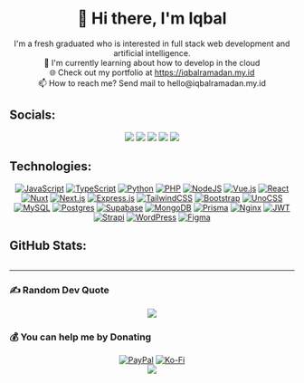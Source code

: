<h1 style="text-align: center;" align="center">👋 Hi there, I'm Iqbal</h1>
<p align="center">I'm a fresh graduated who is interested in full stack web development and artificial intelligence.<br>
🌱 I'm currently learning about how to develop in the cloud<br>
🌐 Check out my portfolio at <a href="https://iqbalramadan.my.id">https://iqbalramadan.my.id</a><br>
📫 How to reach me? Send mail to hello@iqbalramadan.my.id</p>

## Socials:
<div align="center">
<a href="https://facebook.com/balramadan_"><img src="https://img.shields.io/badge/Facebook-%231877F2.svg?logo=Facebook&logoColor=white" /></a>
<a href="https://instagram.com/balramadan"><img src="https://img.shields.io/badge/Instagram-%23E4405F.svg?logo=Instagram&logoColor=white" /></a>
<a href="https://linkedin.com/in/balramadan"><img src="https://img.shields.io/badge/LinkedIn-%230077B5.svg?logo=linkedin&logoColor=white"/></a>
<a href="https://stackoverflow.com/users/17041516"><img src="https://img.shields.io/badge/-Stackoverflow-FE7A16?logo=stack-overflow&logoColor=white" /></a>
<a href="mailto:hello@iqbalramadan.my.id"><img src="https://img.shields.io/badge/Email-D14836?logo=gmail&logoColor=white" /></a>
</div>

## Technologies:
<div align="center">
<a href="#"><img src="https://img.shields.io/badge/Javascript-%23323330.svg?logo=javascript&logoColor=%23F7DF1E" alt="JavaScript"></a>
<a href="#"><img src="https://img.shields.io/badge/TypeScript-3178C6?logo=typescript&logoColor=fff" alt="TypeScript"></a>
<a href="#"><img src="https://img.shields.io/badge/Python-3670A0?logo=python&logoColor=ffdd54" alt="Python"></a>
<a href="#"><img src="https://img.shields.io/badge/PHP-%23777BB4.svg?logo=php&logoColor=white" alt="PHP"></a>
<a href="#"><img src="https://img.shields.io/badge/Node.js-6DA55F?logo=node.js&logoColor=white" alt="NodeJS"></a>
<a href="#"><img src="https://img.shields.io/badge/Vue.js-4FC08D?logo=vuedotjs&logoColor=fff" alt="Vue.js"></a>
<a href="#"><img src="https://img.shields.io/badge/React-%2320232a.svg?logo=react&logoColor=%2361DAFB" alt="React"></a>
<a href="#"><img src="https://img.shields.io/badge/Nuxt-002E3B?logo=nuxt&logoColor=#00DC82" alt="Nuxt"></a>
<a href="#"><img src="https://img.shields.io/badge/Next.js-black?logo=next.js&logoColor=white" alt="Next.js"></a>
<a href="#"><img src="https://img.shields.io/badge/Express.js-%23404d59.svg?logo=express&logoColor=%2361DAFB" alt="Express.js"></a>
<a href="#"><img src="https://img.shields.io/badge/Tailwind%20CSS-%2338B2AC.svg?logo=tailwind-css&logoColor=white" alt="TailwindCSS"></a>
<a href="#"><img src="https://img.shields.io/badge/Bootstrap-7952B3?logo=bootstrap&logoColor=fff" alt="Bootstrap"></a>
<a href="#"><img src="https://img.shields.io/badge/unocss-333333?logo=unocss&logoColor=fff" alt="UnoCSS"></a>
<a href="#"><img src="https://img.shields.io/badge/MySQL-4479A1?logo=mysql&logoColor=fff" alt="MySQL"></a>
<a href="#"><img src="https://img.shields.io/badge/Postgres-%23316192.svg?logo=postgresql&logoColor=white" alt="Postgres"></a>
<a href="#"><img src="https://img.shields.io/badge/Supabase-3FCF8E?logo=supabase&logoColor=fff" alt="Supabase"></a>
<a href="#"><img src="https://img.shields.io/badge/MongoDB-%234ea94b.svg?logo=mongodb&logoColor=white" alt="MongoDB"></a>
<a href="#"><img src="https://img.shields.io/badge/Prisma-2D3748?logo=prisma&logoColor=white" alt="Prisma"></a>
<a href="#"><img src="https://img.shields.io/badge/Nginx-%23009639.svg?logo=nginx&logoColor=white" alt="Nginx"></a>
<a href="#"><img src="https://img.shields.io/badge/JWT-black?logo=JSON%20web%20tokens" alt="JWT"></a>
<a href="#"><img src="https://img.shields.io/badge/Strapi-%232E7EEA.svg?logo=strapi&logoColor=white" alt="Strapi"></a>
<a href="#"><img src="https://img.shields.io/badge/WordPress-%2321759B.svg?logo=wordpress&logoColor=white" alt="WordPress"></a>
<a href="#"><img src="https://img.shields.io/badge/Figma-F24E1E?logo=figma&logoColor=white" alt="Figma"></a>
</div>

## GitHub Stats:
<div align="center">
<img src="https://github-readme-stats.vercel.app/api?username=balramadan&theme=codeSTACKr&hide_border=false&include_all_commits=true" alt=""><br/>
<img src="https://nirzak-streak-stats.vercel.app/?user=balramadan&theme=codeSTACKr&hide_border=false" alt=""><br/>
<img src="https://github-readme-stats.vercel.app/api/top-langs/?username=balramadan&theme=codeSTACKr&hide_border=false&include_all_commits=true&count_private=true&layout=compact" alt="">
</div>
<hr>

### ✍️ Random Dev Quote
<div align="center">
<img src="https://quotes-github-readme.vercel.app/api?type=horizontal&theme=tokyonight" />
</div>

### 💰 You can help me by Donating
<div align="center">
<a href="https://paypal.me/balramadan"><img src="https://img.shields.io/badge/PayPal-00457C?style=for-the-badge&logo=paypal&logoColor=white" alt="PayPal"></a>
<a href="https://ko-fi.com/balramadan"><img src="https://img.shields.io/badge/Ko--fi-F16061?style=for-the-badge&logo=ko-fi&logoColor=white" alt="Ko-Fi"></a>
</div>
<div align="center"><img src="https://vbr.nathanchung.dev/badge?page_id=balramadan" /></div>

<!--
**balramadan/balramadan** is a ✨ _special_ ✨ repository because its `README.md` (this file) appears on your GitHub profile.

Here are some ideas to get you started:

- 🔭 I’m currently working on ...
- 🌱 I’m currently learning ...
- 👯 I’m looking to collaborate on ...
- 🤔 I’m looking for help with ...
- 💬 Ask me about ...
- 📫 How to reach me: ...
- 😄 Pronouns: ...
- ⚡ Fun fact: ...
-->
